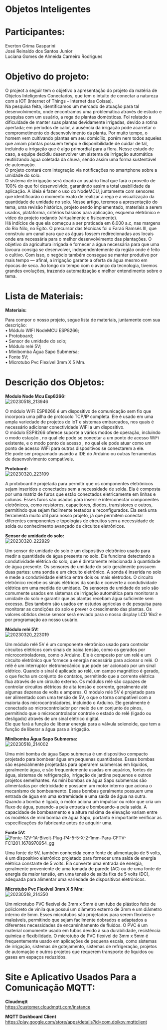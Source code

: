 # Objetos Inteligentes

# Participantes:

Everton Grima Gasparini <br />
José Reinaldo dos Santos Junior <br />
Luciana Gomes de Almeida Carneiro Rodrigues <br />

# Objetivo do projeto:

O projeot a seguir tem o objetivo a apresentação do projeto da matéria de Objetos Inteligentes Conectados, que tem o intuito de conectar a natureza com a IOT (Internet of Things – Internet das Coisas). <br />
Na pesquisa feita, identificamos um mercado de atuação para tal desenvolvimento, onde encontramos uma problemática através de estudo e pesquisa com um usuário, a rega de plantas domésticas. Foi relatado a dificuldade de manter suas plantas devidamente irrigadas, devido a rotina apertada; em períodos de calor, a ausência da irrigação pode acarretar o comprometimento do desenvolvimento da planta.
Por muito tempo, o homem vem cultivando plantas em seu domicílio, porém nem todos aqueles que amam plantas possuem tempo e disponibilidade de cuidar de tal, incluindo a irrigação que é algo primordial para a flora.
Nesse estudo de caso, a equipe decidiu desenvolver um sistema de irrigação automática reutilizando água coletada da chuva, sendo assim uma forma sustentável de automação.<br />
O projeto contará com integração via notificações no smartphone sobre a umidade do solo.<br />
O sistema de irrigação será doado ao usuário final que fará o proveito de 100% do que foi desenvolvido, garantindo assim a total usabilidade da aplicação.
A ideia é fazer o uso do NodeMCU, juntamente com sensores que identificarão o momento exato de realizar a rega e a visualização da quantidade de umidade no solo. 
Nesse artigo, teremos a apresentação do tema, uma revisão histórica, projeto sendo implementado, materiais a serem usados, plataforma, critérios básicos para aplicação, esquema eletrônico e vídeo do projeto rodando (virtualmente e fisicamente).<br />
Há indícios de que ela começou a ser praticada em 6.000 a.c, nas margens do Rio Nilo, no Egito. O precursor das técnicas foi o Faraó Ramsés III, que construiu um canal para que as águas fossem redirecionadas aos locais onde era necessária para o melhor desenvolvimento das plantações. O objetivo da agricultura irrigada é fornecer a água necessária para que uma lavoura consiga se desenvolver, independentemente da região onde é feito o cultivo. Com isso, o negócio também consegue se manter produtivo por mais tempo — afinal, a irrigação garante a oferta de água mesmo em épocas de seca. Ao longo do tempo com o avanço da tecnologia, tivemos grandes evoluções, trazendo automatização e melhor entendimento sobre o tema.<br />


# Lista de Materiais:

**Materiais:<br />**

Para compor o nosso projeto, segue lista de materiais, juntamente com sua descrição:<br />
•	Módulo WIFI NodeMCU ESP8266;<br />
•	Protoboard;<br />
•	Sensor de umidade do solo;<br />
•	Módulo relé 5V;<br />
•	Minibomba Água Sapo Submersa;<br />
•	Fonte 5V;<br />
•	Microtubo Pvc Flexível 3mm X 5 Mm.<br />

# Descrição dos Objetos:

**Modulo Node Mcu Esp8266:<br />**
![20230518_213946](https://github.com/joseR476/ObjetosInteligentes/assets/86845373/e38ca769-9354-4a81-93fa-68117cdfb574)

O módulo WiFi ESP8266 é um dispositivo de comunicação sem fio que incorpora uma pilha de protocolo TCP/IP completa. Ele é usado em uma ampla variedade de projetos de IoT e sistemas embarcados, nos quais é necessário adicionar conectividade WiFi a um dispositivo.<br />
O módulo ESP8266 oferece suporte a vários modos de operação, incluindo o modo estação , no qual ele pode se conectar a um ponto de acesso WiFi existente, e o modo ponto de acesso , no qual ele pode atuar como um ponto de acesso WiFi para outros dispositivos se conectarem a ele.<br />
Ele pode ser programado usando a IDE do Arduino ou outras ferramentas de desenvolvimento compatíveis.<br />

**Protobord:<br />**
![20230320_223109](https://github.com/joseR476/ObjetosInteligentes/assets/86845373/e5d71914-ad31-4987-9857-395947f55b64)

A protoboard é projetada para permitir que os componentes eletrônicos sejam inseridos e conectados sem a necessidade de solda.
Ela é composta por uma matriz de furos que estão conectados eletricamente em linhas e colunas. Esses furos são usados para inserir e interconectar componentes eletrônicos, como resistores, capacitores, diodos, transistores e outros, permitindo que sejam facilmente testados e reconfigurados.
Ela será uma ferramenta muito útil para nosso projeto, já que permitem conectar diferentes componentes e topologias de circuitos sem a necessidade de solda ou conhecimento avançado de circuitos eletrônicos.<br />

**Sensor de umidade do solo:<br />**
![20230320_222929](https://github.com/joseR476/ObjetosInteligentes/assets/86845373/1eb1400b-af2e-4e6e-a273-5f83d03d8ff4)

Um sensor de umidade do solo é um dispositivo eletrônico usado para medir a quantidade de água presente no solo. Ele funciona detectando a condutividade elétrica do solo, que é diretamente relacionada à quantidade de água presente.
Os sensores de umidade do solo geralmente possuem duas partes: uma sonda e um circuito eletrônico. A sonda é inserida no solo e mede a condutividade elétrica entre dois ou mais eletrodos. O circuito eletrônico recebe os sinais elétricos da sonda e converte a condutividade elétrica em uma medida de umidade.
Os sensores de umidade do solo são comumente usados em sistemas de irrigação automática para monitorar a umidade do solo e garantir que as plantas recebam água suficiente sem excesso. Eles também são usados em estudos agrícolas e de pesquisa para monitorar as condições do solo e prever o crescimento das plantas.
Os valores obtidos desse sensor será enviado para o nosso display LCD 16x2 e por programação ao nosso usuário. <br />

**Módulo relé 5V:<br />**
![20230320_223019](https://github.com/joseR476/ObjetosInteligentes/assets/86845373/c35788d3-8753-4b5c-a816-62f89fe85117)

Um módulo relé 5V é um componente eletrônico usado para controlar circuitos elétricos com sinais de baixa tensão, como os gerados por microcontroladores, como o Arduino. Ele é composto por um relé e um circuito eletrônico que fornece a energia necessária para acionar o relé.
O relé é um interruptor eletromecânico que pode ser acionado por um sinal elétrico. Quando o sinal é aplicado ao relé, um campo magnético é gerado, o que fecha um conjunto de contatos, permitindo que a corrente elétrica flua através de um circuito externo. Os módulos relé são capazes de controlar circuitos elétricos de alta tensão e corrente, geralmente até algumas dezenas de volts e amperes.
O módulo relé 5V é projetado para ser alimentado com uma tensão de 5V, o que o torna compatível com a maioria dos microcontroladores, incluindo o Arduino. Ele geralmente é conectado ao microcontrolador por meio de um conjunto de pinos, permitindo que o microcontrolador controle o estado do relé (ligado ou desligado) através de um sinal elétrico digital.<br />
Ele que fará a função de liberar energia para a válvula solenoide, que tem a função de liberar a água para a irrigação.<br />

**Minibomba Água Sapo Submersa:<br />**
![20230518_214002](https://github.com/joseR476/ObjetosInteligentes/assets/86845373/ad475441-43ef-4104-9716-ad750b9e4c4f)

Uma mini bomba de água Sapo submersa é um dispositivo compacto projetado para bombear água em pequenas quantidades. Essas bombas são especialmente projetadas para operarem submersas em líquidos, geralmente água, e são frequentemente usadas em aquários, fontes de água, sistemas de refrigeração, irrigação de jardins pequenos e outros projetos semelhantes. As mini bombas de água Sapo submersas são alimentadas por eletricidade e possuem um motor interno que aciona o mecanismo de bombeamento. Essas bombas geralmente possuem uma entrada de água em uma extremidade e uma saída de água na outra.
Quando a bomba é ligada, o motor aciona um impulsor ou rotor que cria um fluxo de água, puxando-a pela entrada e bombeando-a pela saída. A capacidade de bombeamento e a altura máxima de elevação variam entre os modelos de mini bomba de água Sapo, portanto é importante verificar as especificações do fabricante antes de adquirir uma.<br />

**Fonte 5V: <br />**
![Fonte-12V-1A-Bivolt-Plug-P4-5-5-X-2-1mm-Para-CFTV-FC1201_1678970954_gg](https://github.com/joseR476/ObjetosInteligentes/assets/86845373/94eaa9a6-45f1-4bdb-a253-a8a58aa93770)

Uma fonte de 5V, também conhecida como fonte de alimentação de 5 volts, é um dispositivo eletrônico projetado para fornecer uma saída de energia elétrica constante de 5 volts. Ela converte uma entrada de energia, geralmente proveniente de uma tomada de parede (AC) ou de uma fonte de energia de maior tensão, em uma tensão de saída fixa de 5 volts (DC), adequada para alimentar uma variedade de dispositivos eletrônicos.<br />

**Microtubo Pvc Flexível 3mm X 5 Mm:<br />**
![20230518_214350](https://github.com/joseR476/ObjetosInteligentes/assets/86845373/9f5e9769-7ab5-49c2-9567-be6456983530)

Um microtubo PVC flexível de 3mm x 5mm é um tubo de plástico feito de policloreto de vinila que possui um diâmetro externo de 3mm e um diâmetro interno de 5mm. Esses microtubos são projetados para serem flexíveis e maleáveis, permitindo que sejam facilmente dobrados e adaptados a diferentes necessidades de encaminhamento de fluidos.
O PVC é um material comumente usado em tubos devido à sua durabilidade, resistência química e flexibilidade. O microtubo de PVC flexível de 3mm x 5mm é frequentemente usado em aplicações de pequena escala, como sistemas de irrigação, sistemas de gotejamento, sistemas de refrigeração, projetos de automação e outros projetos que requerem transporte de líquidos ou gases em espaços reduzidos.

# Site e Aplicativo Usados Para a Comunicação MQTT:
**Cloudmqtt<br />**
https://customer.cloudmqtt.com/instance

**MQTT Dashboard Client<br />**
https://play.google.com/store/apps/details?id=com.doikov.mqttclient
